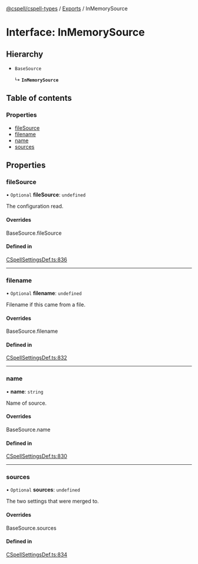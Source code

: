 [@cspell/cspell-types](../README.md) / [Exports](../modules.md) / InMemorySource

# Interface: InMemorySource

## Hierarchy

- `BaseSource`

  ↳ **`InMemorySource`**

## Table of contents

### Properties

- [fileSource](InMemorySource.md#filesource)
- [filename](InMemorySource.md#filename)
- [name](InMemorySource.md#name)
- [sources](InMemorySource.md#sources)

## Properties

### fileSource

• `Optional` **fileSource**: `undefined`

The configuration read.

#### Overrides

BaseSource.fileSource

#### Defined in

[CSpellSettingsDef.ts:836](https://github.com/streetsidesoftware/cspell/blob/a151ccc/packages/cspell-types/src/CSpellSettingsDef.ts#L836)

___

### filename

• `Optional` **filename**: `undefined`

Filename if this came from a file.

#### Overrides

BaseSource.filename

#### Defined in

[CSpellSettingsDef.ts:832](https://github.com/streetsidesoftware/cspell/blob/a151ccc/packages/cspell-types/src/CSpellSettingsDef.ts#L832)

___

### name

• **name**: `string`

Name of source.

#### Overrides

BaseSource.name

#### Defined in

[CSpellSettingsDef.ts:830](https://github.com/streetsidesoftware/cspell/blob/a151ccc/packages/cspell-types/src/CSpellSettingsDef.ts#L830)

___

### sources

• `Optional` **sources**: `undefined`

The two settings that were merged to.

#### Overrides

BaseSource.sources

#### Defined in

[CSpellSettingsDef.ts:834](https://github.com/streetsidesoftware/cspell/blob/a151ccc/packages/cspell-types/src/CSpellSettingsDef.ts#L834)
